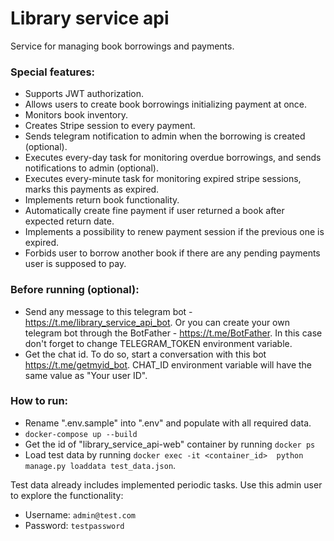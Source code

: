 # Library service api
Service for managing book borrowings and payments.

### Special features:
* Supports JWT authorization.
* Allows users to create book borrowings initializing payment at once.
* Monitors book inventory.
* Creates Stripe session to every payment.
* Sends telegram notification to admin when the borrowing is created (optional).
* Executes every-day task for monitoring overdue borrowings, and sends notifications to admin (optional).
* Executes every-minute task for monitoring expired stripe sessions, marks this payments as expired.
* Implements return book functionality.
* Automatically create fine payment if user returned a book after expected return date.
* Implements a possibility to renew payment session if the previous one is expired.
* Forbids user to borrow another book if there are any pending payments user is supposed to pay.


### Before running (optional):
- Send any message to this telegram bot - https://t.me/library_service_api_bot.
Or you can create your own telegram bot through the BotFather - https://t.me/BotFather. In this case don't forget to change TELEGRAM_TOKEN environment variable.
- Get the chat id. To do so, start a conversation with this bot https://t.me/getmyid_bot. CHAT_ID environment variable will have the same value as "Your user ID". 

### How to run:
- Rename ".env.sample" into ".env" and populate with all required data.
- `docker-compose up --build`
- Get the id of "library_service_api-web" container by running `docker ps`
- Load test data by running `docker exec -it <container_id>  python manage.py loaddata test_data.json`.

Test data already includes implemented periodic tasks. Use this admin user to explore the functionality:
* Username: `admin@test.com`
* Password: `testpassword`
